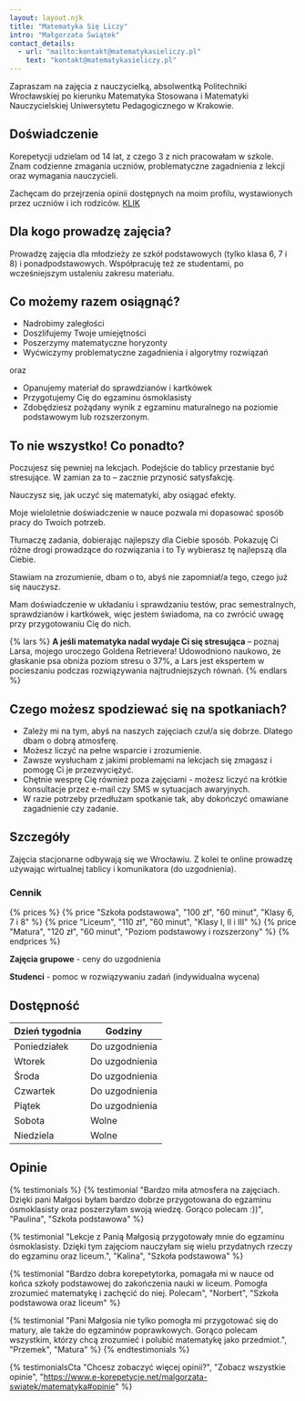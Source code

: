 ```yaml
---
layout: layout.njk
title: "Matematyka Się Liczy"
intro: "Małgorzata Świątek"
contact_details:
  - url: "mailto:kontakt@matematykasieliczy.pl"
    text: "kontakt@matematykasieliczy.pl"
---
```

Zapraszam na zajęcia z nauczycielką, absolwentką Politechniki Wrocławskiej po kierunku Matematyka Stosowana i Matematyki Nauczycielskiej Uniwersytetu Pedagogicznego w Krakowie.

## Doświadczenie

Korepetycji udzielam od 14 lat, z czego 3 z nich pracowałam w szkole. Znam codzienne zmagania uczniów, problematyczne zagadnienia z lekcji oraz wymagania nauczycieli.

Zachęcam do przejrzenia opinii dostępnych na moim profilu, wystawionych przez uczniów i ich rodziców. [KLIK](https://www.e-korepetycje.net/malgorzata-swiatek/matematyka#opinie)

## Dla kogo prowadzę zajęcia?

Prowadzę zajęcia dla młodzieży ze szkół podstawowych (tylko klasa 6, 7 i 8) i ponadpodstawowych. Współpracuję też ze studentami, po wcześniejszym ustaleniu zakresu materiału.

## Co możemy razem osiągnąć?

- Nadrobimy zaległości
- Doszlifujemy Twoje umiejętności
- Poszerzymy matematyczne horyzonty
- Wyćwiczymy problematyczne zagadnienia i algorytmy rozwiązań

oraz

- Opanujemy materiał do sprawdzianów i kartkówek
- Przygotujemy Cię do egzaminu ósmoklasisty
- Zdobędziesz pożądany wynik z egzaminu maturalnego na poziomie podstawowym lub rozszerzonym.

## To nie wszystko! Co ponadto?

Poczujesz się pewniej na lekcjach. Podejście do tablicy przestanie być stresujące. W zamian za to – zacznie przynosić satysfakcję.

Nauczysz się, jak uczyć się matematyki, aby osiągać efekty.

Moje wieloletnie doświadczenie w nauce pozwala mi dopasować sposób pracy do Twoich potrzeb.

Tłumaczę zadania, dobierając najlepszy dla Ciebie sposób. Pokazuję Ci różne drogi prowadzące do rozwiązania i to Ty wybierasz tę najlepszą dla Ciebie.

Stawiam na zrozumienie, dbam o to, abyś nie zapomniał/a tego, czego już się nauczysz.

Mam doświadczenie w układaniu i sprawdzaniu testów, prac semestralnych, sprawdzianów i kartkówek, więc jestem świadoma, na co zwrócić uwagę przy przygotowaniu Cię do nich.

{% lars %}
**A jeśli matematyka nadal wydaje Ci się stresująca** – poznaj Larsa, mojego uroczego Goldena Retrievera! Udowodniono naukowo, że głaskanie psa obniża poziom stresu o 37%, a Lars jest ekspertem w pocieszaniu podczas rozwiązywania najtrudniejszych równań.
{% endlars %}

## Czego możesz spodziewać się na spotkaniach?

- Zależy mi na tym, abyś na naszych zajęciach czuł/a się dobrze. Dlatego dbam o dobrą atmosferę.
- Możesz liczyć na pełne wsparcie i zrozumienie.
- Zawsze wysłucham z jakimi problemami na lekcjach się zmagasz i pomogę Ci je przezwyciężyć.
- Chętnie wesprę Cię również poza zajęciami - możesz liczyć na krótkie konsultacje przez e-mail czy SMS w sytuacjach awaryjnych.
- W razie potrzeby przedłużam spotkanie tak, aby dokończyć omawiane zagadnienie czy zadanie.

## Szczegóły

Zajęcia stacjonarne odbywają się we Wrocławiu. Z kolei te online prowadzę używając wirtualnej tablicy i komunikatora (do uzgodnienia).

### Cennik

{% prices %}
{% price "Szkoła podstawowa", "100 zł", "60 minut", "Klasy 6, 7 i 8" %}
{% price "Liceum", "110 zł", "60 minut", "Klasy I, II i III" %}
{% price "Matura", "120 zł", "60 minut", "Poziom podstawowy i rozszerzony" %}
{% endprices %}

**Zajęcia grupowe** - ceny do uzgodnienia

**Studenci** - pomoc w rozwiązywaniu zadań (indywidualna wycena)

## Dostępność

| Dzień tygodnia | Godziny       |
| -------------- | ------------- |
| Poniedziałek   | Do uzgodnienia|
| Wtorek         | Do uzgodnienia|
| Środa          | Do uzgodnienia|
| Czwartek       | Do uzgodnienia|
| Piątek         | Do uzgodnienia|
| Sobota         | Wolne         |
| Niedziela      | Wolne         |

## Opinie

{% testimonials %}
{% testimonial "Bardzo miła atmosfera na zajęciach. Dzięki pani Małgosi byłam bardzo dobrze przygotowana do egzaminu ósmoklasisty oraz poszerzyłam swoją wiedzę. Gorąco polecam :))", "Paulina", "Szkoła podstawowa" %}

{% testimonial "Lekcje z Panią Małgosią przygotowały mnie do egzaminu ósmoklasisty. Dzięki tym zajęciom nauczyłam się wielu przydatnych rzeczy do egzaminu oraz liceum.", "Kalina", "Szkoła podstawowa" %}

{% testimonial "Bardzo dobra korepetytorka, pomagała mi w nauce od końca szkoły podstawowej do zakończenia nauki w liceum. Pomogła zrozumieć matematykę i zachęcić do niej. Polecam", "Norbert", "Szkoła podstawowa oraz liceum" %}

{% testimonial "Pani Małgosia nie tylko pomogła mi przygotować się do matury, ale także do egzaminów poprawkowych. Gorąco polecam wszystkim, którzy chcą zrozumieć i polubić matematykę jako przedmiot.", "Przemek", "Matura" %}
{% endtestimonials %}

{% testimonialsCta "Chcesz zobaczyć więcej opinii?", "Zobacz wszystkie opinie", "https://www.e-korepetycje.net/malgorzata-swiatek/matematyka#opinie" %}
